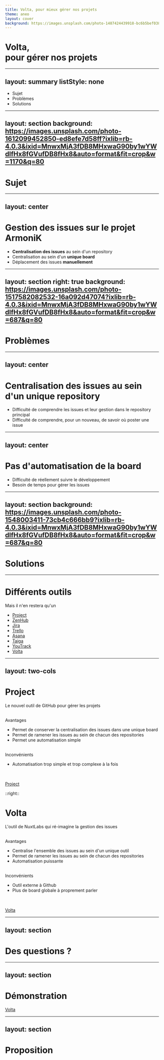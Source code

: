 ```yaml
---
title: Volta, pour mieux gérer nos projets
theme: aneo
layout: cover
background: https://images.unsplash.com/photo-1487424439918-bc6b5bef0380?ixlib=rb-4.0.3&ixid=MnwxMjA3fDB8MHxwaG90by1wYWdlfHx8fGVufDB8fHx8&auto=format&fit=crop&w=1933&q=80
---
```


# Volta,<br />pour gérer nos projets

---
layout: summary
listStyle: none
---

- <carbon-task-view/> Sujet
- <carbon-task-remove/> Problèmes
- <carbon-task-approved/> Solutions


---
layout: section
background: https://images.unsplash.com/photo-1612099452850-ed8efe7d58ff?ixlib=rb-4.0.3&ixid=MnwxMjA3fDB8MHxwaG90by1wYWdlfHx8fGVufDB8fHx8&auto=format&fit=crop&w=1170&q=80
---

# <carbon-task-view/> Sujet

---
layout: center
---

# Gestion des issues sur le projet ArmoniK

<v-clicks>

- **Centralisation des issues** au sein d'un repository
- Centralisation au sein d'un **unique board**
- Déplacement des issues **manuellement**

</v-clicks>

<!--
On parle de la gestion des issues sur le projet ArmoniK mais en vrai, on peut l'étendre à la gestion des projets au sein d'Aneo.

On centralise au sein d'un repository pour pouvoir ensuite centraliser au sein d'un même projet.
-->

---
layout: section
right: true
background: https://images.unsplash.com/photo-1517582082532-16a092d47074?ixlib=rb-4.0.3&ixid=MnwxMjA3fDB8MHxwaG90by1wYWdlfHx8fGVufDB8fHx8&auto=format&fit=crop&w=687&q=80
---

# <carbon-task-remove/> Problèmes

<!-- 
Les problèmes sont multiples et liés les uns aux autres.
-->

---
layout: center
---

# Centralisation des issues au sein d'un unique repository
<v-clicks>

- Difficulté de comprendre les issues et leur gestion dans le repository principal
- Difficulté de comprendre, pour un nouveau, de savoir où poster une issue 

</v-clicks>

<!-- 
- Difficulté de comprendre les issues dans le repository principal
  1. Les issues parlent de tous les repositories alors qu'on s'attend à n'avoir que du ArmoniK et inversement
  2. Obligation de naviguer entre les issues d'ArmoniK et les différentes repositories pour s'y retrouver
- Difficulté de comprendre, pour un nouveau, de savoir où poster une issue
  1. Pas d'issue d'exemple, ni d'archiges pour la recherche, dans les repositories
  2. Si une issue est postée dans un repository autre que ArmoniK, comment on le gère ?
  3. Pas forcément connaissance de toute l'architecture d'ArmoniK
-->

---
layout: center
---

# Pas d'automatisation de la board

<v-clicks>

- Difficulté de réellement suivre le développement
- Besoin de temps pour gérer les issues

</v-clicks>

<!-- 
- Difficulté de réellement suivre le développement
  1. Les issues font de `todo` à `done` donc clairement, ça ne sert à rien
  2. Une partie des issues ne sont pas ajoutée au board
- Besoin de temps pour gérer les issues
  1. Cela nous fait retomber sur les éléments précédemment cités
-->

---
layout: section
background: https://images.unsplash.com/photo-1548003411-73cb4c666bb9?ixlib=rb-4.0.3&ixid=MnwxMjA3fDB8MHxwaG90by1wYWdlfHx8fGVufDB8fHx8&auto=format&fit=crop&w=687&q=80
---

# <carbon-task-approved/> Solutions

---

# Différents outils
Mais il n'en restera qu'un

- [Project](https://github.com/features/issues)
- [ZenHub](https://www.zenhub.com/)
- [Jira](https://www.atlassian.com/software/jira)
- [Trello](https://trello.com/)
- [Asana](https://asana.com/)
- [Taiga](https://taiga.io/)
- [YouTrack](https://www.jetbrains.com/youtrack/)
- [Volta](https://volta.net/)

<!--
Il existe différents outils pour sortir du board classique. En voici une liste mais j'ai choisi de me concentrer sur 2 particulièrement.

Globalement, je me suis penché sur Project et Volta parce que je suis persuadé qu'avoir des outils qui peuvent s'intégrer naturellement à nos workflows de développement est important pour faciliter l'intégration et l'utilisation de ce dernier.

"Naturellement" signifie réutilisation des issues et PR GitHub, permettant au passage de faciliter l'open source, automatisation des boards et dans la continuité des la gestion par GitHub (comme un super set de GitHub).
 -->

---
layout: two-cols
---
<!-- Retravailler pour avoir un gap entre les 2 -->
<!-- Bien faire attention à ce que sous un h1, on puisse y glisser un subtitle -->

# Project
Le nouvel outil de GitHub pour gérer les projets

<br />

<v-clicks>

<div>
  <fluent-emoji-flat-check-mark-button /> Avantages
</div>

</v-clicks>

<v-clicks>

- Permet de conserver la centralisation des issues dans une unique board
- Permet de ramener les issues au sein de chacun des repositories
- Permet une automatisation simple

</v-clicks>

<br />

<v-clicks>

<div>
  <fluent-emoji-flat-cross-mark /> Inconvénients
</div>

</v-clicks>

<v-clicks>

- Automatisation trop simple et trop complexe à la fois

</v-clicks>

<br />
<br />

<v-clicks>

<div class="flex flex-row justify-start items-start gap-2">
  <fluent-emoji-flat-right-arrow /> 
  <a href="https://github.com/features/issues"> Project </a> 
</div>

</v-clicks>

::right::

<v-clicks>

# Volta
L'outil de NuxtLabs qui ré-imagine la gestion des issues

</v-clicks>

<br />

<v-clicks>

<div>
  <fluent-emoji-flat-check-mark-button /> Avantages
</div>

</v-clicks>

<v-clicks>

- Centralise l'ensemble des issues au sein d'un unique outil
- Permet de ramener les issues au sein de chacun des repositories
- Automatisation puissante

</v-clicks>

<br />

<v-clicks>

<div>
  <fluent-emoji-flat-cross-mark /> Inconvénients
</div>

</v-clicks>

<v-clicks>

- Outil externe à Github
- Plus de board globale à proprement parler

</v-clicks>

<br />
<br />

<v-clicks>

<div class="flex flex-row justify-start items-start gap-2">
  <fluent-emoji-flat-right-arrow />
  <a href="https://volta.net">Volta</a>
</div>

</v-clicks>

<!--
Project de GitHub

Avantages et inconvénients par rapport à notre manière de faire actuelle

L'automatisation est tellement simple qu'il faut ajouter à la main les issues dans la board. Mais elle est trop complexe parce que pour commencer à jouer avec, il faut passer par des actions et le faire dans des requêtes GraphQL.

Du coup, ça ne vaut pas le coup de l'essayer et clairement, on peut trouver mieux

Volta

Avantages et inconvénients par rapport à notre manière de faire actuellement

L'automatisation est complète et donc il n'y a plus besoin de toucher au board. Il reflète automatiquement l'état de développement et d'avancement des issues.

En prime, l'outil permet de gérer tous les repositories que l'on souhaite. Ainsi, ceux qui travail sur plusieurs, au sein d'un même projet ou de projets différents vont adorer. Il y a aussi un système d'inbox qui permet de canaliser clairement les notifications (contrairement au système de GitHub).
-->

---
layout: section
---

# Des questions ?

---
layout: section
---

# Démonstration

[Volta](https://volta.net)

---
layout: section
---

# Proposition
